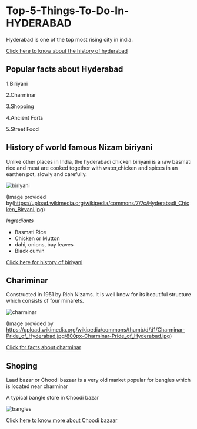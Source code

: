 # Top-5-Things-To-Do-In-HYDERABAD

Hyderabad is one of the top most rising city in india.

[Click here to know about the history of hyderabad](https://en.wikipedia.org/wiki/History_of_Hyderabad)

## Popular facts about Hyderabad

1.Biriyani

2.Charminar

3.Shopping

4.Ancient Forts

5.Street Food

## History of world famous Nizam biriyani

Unlike other places in India, the hyderabadi chicken biriyani is a raw basmati rice and meat are cooked together with water,chicken and spices in an earthen pot, slowly and carefully.

![biriyani](https://upload.wikimedia.org/wikipedia/commons/7/7c/Hyderabadi_Chicken_Biryani.jpg)

(Image provided by(https://upload.wikimedia.org/wikipedia/commons/7/7c/Hyderabadi_Chicken_Biryani.jpg)

 *Ingrediants*
- Basmati Rice
- Chicken or Mutton
- dahi, onions, bay leaves
- Black cumin

[Click here for history of biriyani](https://en.wikipedia.org/wiki/Hyderabadi_biryani)

## Chariminar

Constructed in 1951 by Rich Nizams. It is well know for its beautiful structure which consists of four minarets.

![charminar](https://upload.wikimedia.org/wikipedia/commons/thumb/d/d1/Charminar-Pride_of_Hyderabad.jpg/800px-Charminar-Pride_of_Hyderabad.jpg)

(Image provided by https://upload.wikimedia.org/wikipedia/commons/thumb/d/d1/Charminar-Pride_of_Hyderabad.jpg/800px-Charminar-Pride_of_Hyderabad.jpg)

[Click for facts about charminar](https://en.wikipedia.org/wiki/Charminar#Structure)

## Shoping

Laad bazar or Choodi bazaar is a very old market popular for bangles which is located near charminar

 A typical bangle store in Choodi bazar
 
 ![bangles](https://upload.wikimedia.org/wikipedia/commons/thumb/2/24/Laadbazar.jpg/800px-Laadbazar.jpg)
 
 [Click here to know more about Choodi bazaar](https://en.wikipedia.org/wiki/Laad_Bazaar)
 



